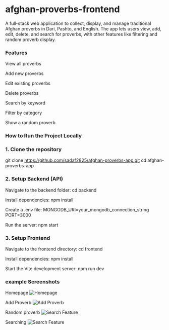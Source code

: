 # afghan-proverbs-frontend

A full-stack web application to collect, display, and manage traditional Afghan proverbs in Dari, Pashto, and English. The app lets users view, add, edit, delete, and search for proverbs, with other features like filtering and random proverb display.

### Features
  View all proverbs

  Add new proverbs

  Edit existing proverbs

  Delete proverbs

  Search by keyword

  Filter by category

  Show a random proverb

### How to Run the Project Locally

### 1. Clone the repository

git clone https://github.com/sadaf2825/afghan-proverbs-app.git
cd afghan-proverbs-app

### 2. Setup Backend (API)
Navigate to the backend folder: cd backend

Install dependencies: npm install

Create a .env file: MONGODB_URI=your_mongodb_connection_string
PORT=3000

Run the server: npm start

### 3. Setup Frontend 

Navigate to the frontend directory: cd frontend  

Install dependencies: npm install

Start the Vite development server: npm run dev

### example Screenshots

Homepage
![Homepage](./afghan-proverbs-frontend/homepage.png)

 Add Proverb
![Add Proverb](./afghan-proverbs-frontend/addproverb.png)

Random proverb
![Search Feature](./afghan-proverbs-frontend/randomproverb.png) 

Searching 
![Search Feature](./afghan-proverbs-frontend/searchingproverb.png)





